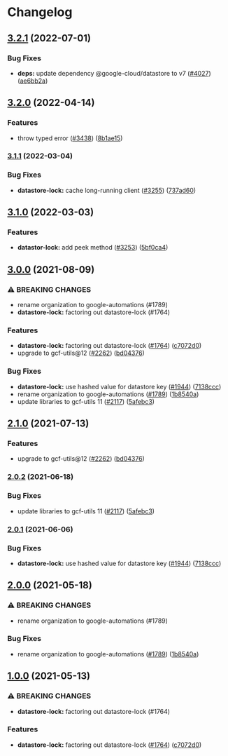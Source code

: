 # Changelog

## [3.2.1](https://github.com/googleapis/repo-automation-bots/compare/datastore-lock-v3.2.0...datastore-lock-v3.2.1) (2022-07-01)


### Bug Fixes

* **deps:** update dependency @google-cloud/datastore to v7 ([#4027](https://github.com/googleapis/repo-automation-bots/issues/4027)) ([ae6bb2a](https://github.com/googleapis/repo-automation-bots/commit/ae6bb2acb77dd58a5253a4835c408e0418cdfcc4))

## [3.2.0](https://github.com/googleapis/repo-automation-bots/compare/datastore-lock-v3.1.1...datastore-lock-v3.2.0) (2022-04-14)


### Features

* throw typed error ([#3438](https://github.com/googleapis/repo-automation-bots/issues/3438)) ([8b1ae15](https://github.com/googleapis/repo-automation-bots/commit/8b1ae155a8e09e7c3073591057eee514728982dd))

### [3.1.1](https://github.com/googleapis/repo-automation-bots/compare/datastore-lock-v3.1.0...datastore-lock-v3.1.1) (2022-03-04)


### Bug Fixes

* **datastore-lock:** cache long-running client ([#3255](https://github.com/googleapis/repo-automation-bots/issues/3255)) ([737ad60](https://github.com/googleapis/repo-automation-bots/commit/737ad60e28744ec8fa1e758d803855efed564c8d))

## [3.1.0](https://github.com/googleapis/repo-automation-bots/compare/datastore-lock-v3.0.0...datastore-lock-v3.1.0) (2022-03-03)


### Features

* **datastor-lock:** add peek method ([#3253](https://github.com/googleapis/repo-automation-bots/issues/3253)) ([5bf0ca4](https://github.com/googleapis/repo-automation-bots/commit/5bf0ca42897a8b2f5771a83c928dc3647a02aa31))

## [3.0.0](https://www.github.com/googleapis/repo-automation-bots/compare/datastore-lock-v2.1.0...datastore-lock-v3.0.0) (2021-08-09)


### ⚠ BREAKING CHANGES

* rename organization to google-automations (#1789)
* **datastore-lock:** factoring out datastore-lock (#1764)

### Features

* **datastore-lock:** factoring out datastore-lock ([#1764](https://www.github.com/googleapis/repo-automation-bots/issues/1764)) ([c7072d0](https://www.github.com/googleapis/repo-automation-bots/commit/c7072d02583176a63c4cb9c2e5583bd6f7ab126d))
* upgrade to gcf-utils@12 ([#2262](https://www.github.com/googleapis/repo-automation-bots/issues/2262)) ([bd04376](https://www.github.com/googleapis/repo-automation-bots/commit/bd043767ae59a4eed450f1d18741111dc4c3f8e8))


### Bug Fixes

* **datastore-lock:** use hashed value for datastore key ([#1944](https://www.github.com/googleapis/repo-automation-bots/issues/1944)) ([7138ccc](https://www.github.com/googleapis/repo-automation-bots/commit/7138ccce5fe93e76cb8519fb4faad8e75d85f99d))
* rename organization to google-automations ([#1789](https://www.github.com/googleapis/repo-automation-bots/issues/1789)) ([1b8540a](https://www.github.com/googleapis/repo-automation-bots/commit/1b8540a6733ca75efe9e6cea415daa4a627add47))
* update libraries to gcf-utils 11 ([#2117](https://www.github.com/googleapis/repo-automation-bots/issues/2117)) ([5afebc3](https://www.github.com/googleapis/repo-automation-bots/commit/5afebc3781cd511a5fc6cd4485c2b002fcacacb4))

## [2.1.0](https://www.github.com/googleapis/repo-automation-bots/compare/datastore-lock-v2.0.2...datastore-lock-v2.1.0) (2021-07-13)


### Features

* upgrade to gcf-utils@12 ([#2262](https://www.github.com/googleapis/repo-automation-bots/issues/2262)) ([bd04376](https://www.github.com/googleapis/repo-automation-bots/commit/bd043767ae59a4eed450f1d18741111dc4c3f8e8))

### [2.0.2](https://www.github.com/googleapis/repo-automation-bots/compare/datastore-lock-v2.0.1...datastore-lock-v2.0.2) (2021-06-18)


### Bug Fixes

* update libraries to gcf-utils 11 ([#2117](https://www.github.com/googleapis/repo-automation-bots/issues/2117)) ([5afebc3](https://www.github.com/googleapis/repo-automation-bots/commit/5afebc3781cd511a5fc6cd4485c2b002fcacacb4))

### [2.0.1](https://www.github.com/googleapis/repo-automation-bots/compare/datastore-lock-v2.0.0...datastore-lock-v2.0.1) (2021-06-06)


### Bug Fixes

* **datastore-lock:** use hashed value for datastore key ([#1944](https://www.github.com/googleapis/repo-automation-bots/issues/1944)) ([7138ccc](https://www.github.com/googleapis/repo-automation-bots/commit/7138ccce5fe93e76cb8519fb4faad8e75d85f99d))

## [2.0.0](https://www.github.com/googleapis/repo-automation-bots/compare/datastore-lock-v1.0.0...datastore-lock-v2.0.0) (2021-05-18)


### ⚠ BREAKING CHANGES

* rename organization to google-automations (#1789)

### Bug Fixes

* rename organization to google-automations ([#1789](https://www.github.com/googleapis/repo-automation-bots/issues/1789)) ([1b8540a](https://www.github.com/googleapis/repo-automation-bots/commit/1b8540a6733ca75efe9e6cea415daa4a627add47))

## [1.0.0](https://www.github.com/googleapis/repo-automation-bots/compare/datastore-lock-v0.1.0...datastore-lock-v1.0.0) (2021-05-13)


### ⚠ BREAKING CHANGES

* **datastore-lock:** factoring out datastore-lock (#1764)

### Features

* **datastore-lock:** factoring out datastore-lock ([#1764](https://www.github.com/googleapis/repo-automation-bots/issues/1764)) ([c7072d0](https://www.github.com/googleapis/repo-automation-bots/commit/c7072d02583176a63c4cb9c2e5583bd6f7ab126d))

